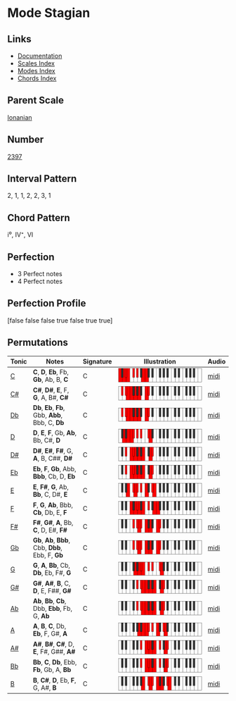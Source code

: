 # Mode Stagian

## Links

- [Documentation](README.md)
- [Scales Index](Scales.md)
- [Modes Index](Modes.md)
- [Chords Index](Chords.md)

## Parent Scale

[Ionanian](ScaleIonanian.md)

## Number

[2397](https://ianring.com/musictheory/scales/2397)

## Interval Pattern

2, 1, 1, 2, 2, 3, 1

## Chord Pattern

i⁰, IV⁺, VI

## Perfection

- 3 Perfect notes
- 4 Perfect notes

## Perfection Profile

[false false false true false true true]

## Permutations

| Tonic | Notes | Signature | Illustration | Audio |
|-------|-------|-----------|--------------|-------|
| [C](ModeCNaturalStagian.md) | **C**, **D**, **Eb**, Fb, **Gb**, Ab, B, **C** | C | ![CNaturalStagian](ModeCNaturalStagian.png) | [midi](https://github.com/edipermadi/music/blob/main/docs/ModeCNaturalStagian.mid?raw=true) |
| [C#](ModeCSharpStagian.md) | **C#**, **D#**, **E**, F, **G**, A, B#, **C#** | C | ![CSharpStagian](ModeCSharpStagian.png) | [midi](https://github.com/edipermadi/music/blob/main/docs/ModeCSharpStagian.mid?raw=true) |
| [Db](ModeDFlatStagian.md) | **Db**, **Eb**, **Fb**, Gbb, **Abb**, Bbb, C, **Db** | C | ![DFlatStagian](ModeDFlatStagian.png) | [midi](https://github.com/edipermadi/music/blob/main/docs/ModeDFlatStagian.mid?raw=true) |
| [D](ModeDNaturalStagian.md) | **D**, **E**, **F**, Gb, **Ab**, Bb, C#, **D** | C | ![DNaturalStagian](ModeDNaturalStagian.png) | [midi](https://github.com/edipermadi/music/blob/main/docs/ModeDNaturalStagian.mid?raw=true) |
| [D#](ModeDSharpStagian.md) | **D#**, **E#**, **F#**, G, **A**, B, C##, **D#** | C | ![DSharpStagian](ModeDSharpStagian.png) | [midi](https://github.com/edipermadi/music/blob/main/docs/ModeDSharpStagian.mid?raw=true) |
| [Eb](ModeEFlatStagian.md) | **Eb**, **F**, **Gb**, Abb, **Bbb**, Cb, D, **Eb** | C | ![EFlatStagian](ModeEFlatStagian.png) | [midi](https://github.com/edipermadi/music/blob/main/docs/ModeEFlatStagian.mid?raw=true) |
| [E](ModeENaturalStagian.md) | **E**, **F#**, **G**, Ab, **Bb**, C, D#, **E** | C | ![ENaturalStagian](ModeENaturalStagian.png) | [midi](https://github.com/edipermadi/music/blob/main/docs/ModeENaturalStagian.mid?raw=true) |
| [F](ModeFNaturalStagian.md) | **F**, **G**, **Ab**, Bbb, **Cb**, Db, E, **F** | C | ![FNaturalStagian](ModeFNaturalStagian.png) | [midi](https://github.com/edipermadi/music/blob/main/docs/ModeFNaturalStagian.mid?raw=true) |
| [F#](ModeFSharpStagian.md) | **F#**, **G#**, **A**, Bb, **C**, D, E#, **F#** | C | ![FSharpStagian](ModeFSharpStagian.png) | [midi](https://github.com/edipermadi/music/blob/main/docs/ModeFSharpStagian.mid?raw=true) |
| [Gb](ModeGFlatStagian.md) | **Gb**, **Ab**, **Bbb**, Cbb, **Dbb**, Ebb, F, **Gb** | C | ![GFlatStagian](ModeGFlatStagian.png) | [midi](https://github.com/edipermadi/music/blob/main/docs/ModeGFlatStagian.mid?raw=true) |
| [G](ModeGNaturalStagian.md) | **G**, **A**, **Bb**, Cb, **Db**, Eb, F#, **G** | C | ![GNaturalStagian](ModeGNaturalStagian.png) | [midi](https://github.com/edipermadi/music/blob/main/docs/ModeGNaturalStagian.mid?raw=true) |
| [G#](ModeGSharpStagian.md) | **G#**, **A#**, **B**, C, **D**, E, F##, **G#** | C | ![GSharpStagian](ModeGSharpStagian.png) | [midi](https://github.com/edipermadi/music/blob/main/docs/ModeGSharpStagian.mid?raw=true) |
| [Ab](ModeAFlatStagian.md) | **Ab**, **Bb**, **Cb**, Dbb, **Ebb**, Fb, G, **Ab** | C | ![AFlatStagian](ModeAFlatStagian.png) | [midi](https://github.com/edipermadi/music/blob/main/docs/ModeAFlatStagian.mid?raw=true) |
| [A](ModeANaturalStagian.md) | **A**, **B**, **C**, Db, **Eb**, F, G#, **A** | C | ![ANaturalStagian](ModeANaturalStagian.png) | [midi](https://github.com/edipermadi/music/blob/main/docs/ModeANaturalStagian.mid?raw=true) |
| [A#](ModeASharpStagian.md) | **A#**, **B#**, **C#**, D, **E**, F#, G##, **A#** | C | ![ASharpStagian](ModeASharpStagian.png) | [midi](https://github.com/edipermadi/music/blob/main/docs/ModeASharpStagian.mid?raw=true) |
| [Bb](ModeBFlatStagian.md) | **Bb**, **C**, **Db**, Ebb, **Fb**, Gb, A, **Bb** | C | ![BFlatStagian](ModeBFlatStagian.png) | [midi](https://github.com/edipermadi/music/blob/main/docs/ModeBFlatStagian.mid?raw=true) |
| [B](ModeBNaturalStagian.md) | **B**, **C#**, **D**, Eb, **F**, G, A#, **B** | C | ![BNaturalStagian](ModeBNaturalStagian.png) | [midi](https://github.com/edipermadi/music/blob/main/docs/ModeBNaturalStagian.mid?raw=true) |
